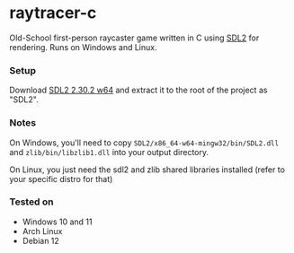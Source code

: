 # raytracer-c
Old-School first-person raycaster game written in C using [SDL2](https://www.libsdl.org/) for rendering.
Runs on Windows and Linux.

### Setup
Download [SDL2 2.30.2 w64](https://github.com/libsdl-org/SDL/releases/download/release-2.30.2/SDL2-devel-2.30.2-mingw.zip)
and extract it to the root of the project as "SDL2".

### Notes
On Windows, you'll need to copy `SDL2/x86_64-w64-mingw32/bin/SDL2.dll` and `zlib/bin/libzlib1.dll` into your output directory. 

On Linux, you just need the sdl2 and zlib shared libraries installed (refer to your specific distro for that)

### Tested on
- Windows 10 and 11
- Arch Linux
- Debian 12